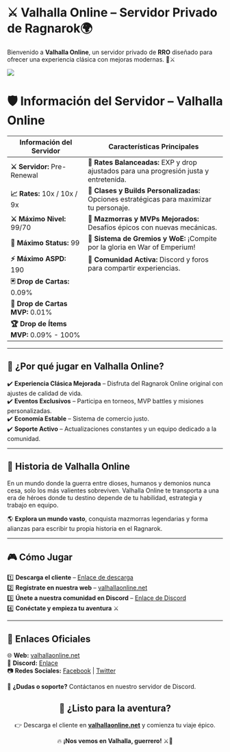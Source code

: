 # ⚔️ Valhalla Online – Servidor Privado de Ragnarok🌍  

Bienvenido a **Valhalla Online**, un servidor privado de **RRO** diseñado para ofrecer una experiencia clásica con mejoras modernas. 🏰⚔️  

<a href="https://valhallaonline.net"><img src="https://valhallaonline.net/themes/valhalla/images/header.jpg" style="max-width: 40%;"></a>
# 🛡️ Información del Servidor – Valhalla Online

| Información del Servidor | Características Principales |
|--------------------------|----------------------------|
| **⚔️ Servidor:** Pre-Renewal | 🔹 **Rates Balanceadas:** EXP y drop ajustados para una progresión justa y entretenida. |
| **📈 Rates:** 10x / 10x / 9x | 🔹 **Clases y Builds Personalizadas:** Opciones estratégicas para maximizar tu personaje. |
| **⚔️ Máximo Nivel:** 99/70 | 🔹 **Mazmorras y MVPs Mejorados:** Desafíos épicos con nuevas mecánicas. |
| **🎯 Máximo Status:** 99 | 🔹 **Sistema de Gremios y WoE:** ¡Compite por la gloria en War of Emperium! |
| **⚡ Máximo ASPD:** 190 | 🔹 **Comunidad Activa:** Discord y foros para compartir experiencias. |
| **🃏 Drop de Cartas:** 0.09% | |
| **👑 Drop de Cartas MVP:** 0.01% | |
| **🏆 Drop de Ítems MVP:** 0.09% - 100% | |



---

## 🌟 ¿Por qué jugar en Valhalla Online?  

✔️ **Experiencia Clásica Mejorada** – Disfruta del Ragnarok Online original con ajustes de calidad de vida.  
✔️ **Eventos Exclusivos** – Participa en torneos, MVP battles y misiones personalizadas.  
✔️ **Economía Estable** – Sistema de comercio justo.  
✔️ **Soporte Activo** – Actualizaciones constantes y un equipo dedicado a la comunidad.  

---


## 📜 Historia de Valhalla Online  

En un mundo donde la guerra entre dioses, humanos y demonios nunca cesa, solo los más valientes sobreviven. Valhalla Online te transporta a una era de héroes donde tu destino depende de tu habilidad, estrategia y trabajo en equipo.  

🌎 **Explora un mundo vasto**, conquista mazmorras legendarias y forma alianzas para escribir tu propia historia en el Ragnarok.  

---

## 🎮 Cómo Jugar  

1️⃣ **Descarga el cliente** – [Enlace de descarga](https://valhallaonline.net/descargas)  
2️⃣ **Regístrate en nuestra web** – [valhallaonline.net](https://valhallaonline.net)  
3️⃣ **Únete a nuestra comunidad en Discord** – [Enlace de Discord](https://valhallaonline.net/discord)  
4️⃣ **Conéctate y empieza tu aventura** ⚔️  

---

## 📌 Enlaces Oficiales  

🌐 **Web:** [valhallaonline.net](https://valhallaonline.net)  
📢 **Discord:** [Enlace](https://valhallaonline.net/discord)  
📷 **Redes Sociales:** [Facebook](https://www.facebook.com/serverValhalla) | [Twitter](#)  

📩 **¿Dudas o soporte?** Contáctanos en nuestro servidor de Discord.  


<h2 align="center">💾 ¿Listo para la aventura?</h2>

<p align="center">
  👉 Descarga el cliente en <a href="https://valhallaonline.net"><b>valhallaonline.net</b></a> y comienza tu viaje épico.  
</p>

<p align="center">
  🔥 <b>¡Nos vemos en Valhalla, guerrero!</b> ⚔️🏰  
</p>





